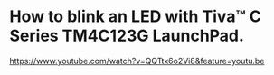 # How to blink an LED with Tiva™ C Series TM4C123G LaunchPad.
https://www.youtube.com/watch?v=QQTtx6o2Vi8&feature=youtu.be
